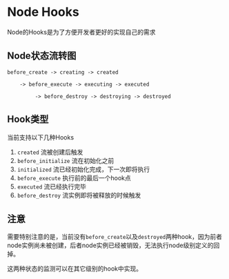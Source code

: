 # Node Hooks

Node的Hooks是为了方便开发者更好的实现自己的需求

## Node状态流转图


```
before_create -> creating -> created

    -> before_execute -> executing -> executed

         -> before_destroy -> destroying -> destroyed
```


## Hook类型

当前支持以下几种Hooks

1. ```created``` 流被创建后触发
2. ```before_initialize``` 流在初始化之前
3. ```initialized``` 流已经初始化完成，下一次即将执行
4. ```before_execute``` 执行前的最后一个hook点
5. ```executed``` 流已经执行完毕
6. ```before_destroy``` 流实例即将被释放的时候触发

## 注意

需要特别注意的是，当前没有```before_create```以及```destroyed```两种hook，因为前者node实例尚未被创建，后者node实例已经被销毁，无法执行node级别定义的回掉。

这两种状态的监测可以在其它级别的hook中实现。
